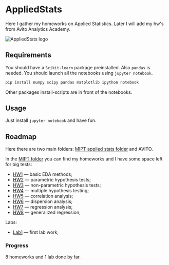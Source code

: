 # AppliedStats
Here I gather my homeworks on Applied Statistics. Later I will add my hw's from Avito Analytics Academy.

![AppliedStats logo](https://github.com/yk4r2/AppliedStats/blob/main/pics/logo.jpg "applied stats pic")
## Requirements

You should have a `Scikit-learn` package preinstalled. Also `pandas` is needed. You should launch all the notebooks using `jupyter notebook`.
```bash
pip install numpy scipy pandas matplotlib ipython notebook
```
Other packages install-scripts are in front of the notebooks. 

## Usage
Just install `jupyter notebook` and have fun.

## Roadmap
Here there are two main folders: [MIPT applied stats folder](https://github.com/yk4r2/AppliedStats/tree/main/MIPT/homeworks "MIPT") and AVITO.

In the [MIPT folder](https://github.com/yk4r2/AppliedStats/tree/main/MIPT/homeworks "here") you can find my homeworks and I have some space left for big tests:
* [HW1](https://github.com/yk4r2/AppliedStats/tree/main/MIPT/homeworks/HW1) — basic EDA methods;
* [HW2](https://github.com/yk4r2/AppliedStats/tree/main/MIPT/homeworks/HW2) — parametric hypothesis tests;
* [HW3](https://github.com/yk4r2/AppliedStats/tree/main/MIPT/homeworks/HW3) — non-parametric hypothesis tests;
* [HW4](https://github.com/yk4r2/AppliedStats/tree/main/MIPT/homeworks/HW4) — multiple hypothesis testing;
* [HW5](https://github.com/yk4r2/AppliedStats/tree/main/MIPT/homeworks/HW5) — correlation analysis;
* [HW6](https://github.com/yk4r2/AppliedStats/tree/main/MIPT/homeworks/HW6) — dispersion analysis;
* [HW7](https://github.com/yk4r2/AppliedStats/tree/main/MIPT/homeworks/HW7) — regression analysis;
* [HW8](https://github.com/yk4r2/AppliedStats/tree/main/MIPT/homeworks/HW8) — generalized regression;

Labs:
* [Lab1](https://github.com/yk4r2/AppliedStats/blob/main/MIPT/labs/lab1) — first lab work;

### Progress
8 homeworks and 1 lab done by far.

